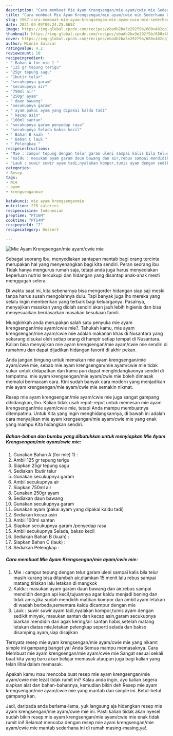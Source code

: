 ```yaml
---
description: "Cara membuat Mie Ayam Krengsengan/mie ayam/cwie mie Sederhana Untuk Jualan"
title: "Cara membuat Mie Ayam Krengsengan/mie ayam/cwie mie Sederhana Untuk Jualan"
slug: 1067-cara-membuat-mie-ayam-krengsengan-mie-ayam-cwie-mie-sederhana-untuk-jualan
date: 2021-04-05T00:24:25.665Z
image: https://img-global.cpcdn.com/recipes/ebadb2ba3e292f9b/680x482cq70/mie-ayam-krengsenganmie-ayamcwie-mie-foto-resep-utama.jpg
thumbnail: https://img-global.cpcdn.com/recipes/ebadb2ba3e292f9b/680x482cq70/mie-ayam-krengsenganmie-ayamcwie-mie-foto-resep-utama.jpg
cover: https://img-global.cpcdn.com/recipes/ebadb2ba3e292f9b/680x482cq70/mie-ayam-krengsenganmie-ayamcwie-mie-foto-resep-utama.jpg
author: Minnie Salazar
ratingvalue: 4.2
reviewcount: 10
recipeingredient:
- " Bahan A for mie 1 "
- "125 gr tepung terigu"
- "25gr tepung sagu"
- "1butir telur"
- "secukupnya garam"
- "secukupnya air"
- "750ml air"
- "250gr ayam"
- " daun bawang"
- "secukupnya garam"
- " ayam pakai ayam yang dipakai kaldu tadi"
- " kecap asin"
- "100ml santan"
- "secukupnya garam penyedap rasa"
- "secukupnya Selada bakso kecil"
- " Bahan B kuah  "
- " Bahan C lauk "
- " Pelengkap "
recipeinstructions:
- "Mie : campur tepung dengan telur garam uleni sampai kalis bila telur masih kurang bisa ditambah air,diamkan 15 menit lalu rebus sampai matang,tiriskan lalu letakan di mangkok"
- "Kaldu : masukan ayam garam daun bawang dan air,rebus sampai mendidih dengan api kecil,tujuannya agar kaldu menjadi bening dan tidak amis,jika sudah mendidih matikan kompor dan ambil ayam letakan di wadah berbeda,sementara kaldu dicampur dengan mie"
- "Lauk : suwir suwir ayam tadi,nyalakan kompor,tumis ayam dengan sedikit minyak, masukan santan dan kecap asin,garam secukupnya biarkan mendidih dan agak kering/air santan habis,setelah matang letakan diatas mie,letakan pelengkap seperti selada dan bakso disamping ayam,siap disajikan"
categories:
- Resep
tags:
- mie
- ayam
- krengsenganmie

katakunci: mie ayam krengsenganmie 
nutrition: 278 calories
recipecuisine: Indonesian
preptime: "PT16M"
cooktime: "PT54M"
recipeyield: "2"
recipecategory: Dessert

---
```



![Mie Ayam Krengsengan/mie ayam/cwie mie](https://img-global.cpcdn.com/recipes/ebadb2ba3e292f9b/680x482cq70/mie-ayam-krengsenganmie-ayamcwie-mie-foto-resep-utama.jpg)

Sebagai seorang ibu, menyediakan santapan mantab bagi orang tercinta merupakan hal yang menyenangkan bagi kita sendiri. Peran seorang ibu Tidak hanya mengurus rumah saja, tetapi anda juga harus menyediakan keperluan nutrisi tercukupi dan hidangan yang disantap anak-anak mesti menggugah selera.

Di waktu  saat ini, kita sebenarnya bisa mengorder hidangan siap saji meski tanpa harus susah mengolahnya dulu. Tapi banyak juga lho mereka yang selalu ingin memberikan yang terbaik bagi keluarganya. Pasalnya, menyajikan masakan yang diolah sendiri akan jauh lebih higienis dan bisa menyesuaikan berdasarkan masakan kesukaan famili. 



Mungkinkah anda merupakan salah satu penyuka mie ayam krengsengan/mie ayam/cwie mie?. Tahukah kamu, mie ayam krengsengan/mie ayam/cwie mie adalah makanan khas di Nusantara yang sekarang disukai oleh setiap orang di hampir setiap tempat di Nusantara. Kalian bisa menyajikan mie ayam krengsengan/mie ayam/cwie mie sendiri di rumahmu dan dapat dijadikan hidangan favorit di akhir pekan.

Anda jangan bingung untuk memakan mie ayam krengsengan/mie ayam/cwie mie, sebab mie ayam krengsengan/mie ayam/cwie mie tidak sukar untuk didapatkan dan kamu pun dapat menghidangkannya sendiri di tempatmu. mie ayam krengsengan/mie ayam/cwie mie boleh dimasak memalui bermacam cara. Kini sudah banyak cara modern yang menjadikan mie ayam krengsengan/mie ayam/cwie mie semakin nikmat.

Resep mie ayam krengsengan/mie ayam/cwie mie juga sangat gampang dihidangkan, lho. Kalian tidak usah repot-repot untuk memesan mie ayam krengsengan/mie ayam/cwie mie, tetapi Anda mampu membuatnya ditempatmu. Untuk Kita yang ingin menghidangkannya, di bawah ini adalah cara menyajikan mie ayam krengsengan/mie ayam/cwie mie yang enak yang mampu Kita hidangkan sendiri.

<!--inarticleads1-->

##### Bahan-bahan dan bumbu yang dibutuhkan untuk menyiapkan Mie Ayam Krengsengan/mie ayam/cwie mie:

1. Gunakan  Bahan A (for mie) 1) :
1. Ambil 125 gr tepung terigu
1. Siapkan 25gr tepung sagu
1. Sediakan 1butir telur
1. Gunakan secukupnya garam
1. Ambil secukupnya air
1. Siapkan 750ml air
1. Gunakan 250gr ayam
1. Sediakan  daun bawang
1. Gunakan secukupnya garam
1. Gunakan  ayam (pakai ayam yang dipakai kaldu tadi)
1. Sediakan  kecap asin
1. Ambil 100ml santan
1. Siapkan secukupnya garam /penyedap rasa
1. Ambil secukupnya Selada, bakso kecil
1. Sediakan  Bahan B (kuah)  :
1. Siapkan  Bahan C (lauk) :
1. Sediakan  Pelengkap :




<!--inarticleads2-->

##### Cara membuat Mie Ayam Krengsengan/mie ayam/cwie mie:

1. Mie : campur tepung dengan telur garam uleni sampai kalis bila telur masih kurang bisa ditambah air,diamkan 15 menit lalu rebus sampai matang,tiriskan lalu letakan di mangkok
1. Kaldu : masukan ayam garam daun bawang dan air,rebus sampai mendidih dengan api kecil,tujuannya agar kaldu menjadi bening dan tidak amis,jika sudah mendidih matikan kompor dan ambil ayam letakan di wadah berbeda,sementara kaldu dicampur dengan mie
1. Lauk : suwir suwir ayam tadi,nyalakan kompor,tumis ayam dengan sedikit minyak, masukan santan dan kecap asin,garam secukupnya biarkan mendidih dan agak kering/air santan habis,setelah matang letakan diatas mie,letakan pelengkap seperti selada dan bakso disamping ayam,siap disajikan




Ternyata resep mie ayam krengsengan/mie ayam/cwie mie yang nikamt simple ini gampang banget ya! Anda Semua mampu memasaknya. Cara Membuat mie ayam krengsengan/mie ayam/cwie mie Sangat sesuai sekali buat kita yang baru akan belajar memasak ataupun juga bagi kalian yang telah lihai dalam memasak.

Apakah kamu mau mencoba buat resep mie ayam krengsengan/mie ayam/cwie mie lezat tidak rumit ini? Kalau anda ingin, ayo kalian segera siapkan alat dan bahan-bahannya, kemudian bikin deh Resep mie ayam krengsengan/mie ayam/cwie mie yang mantab dan simple ini. Betul-betul gampang kan. 

Jadi, daripada anda berlama-lama, yuk langsung aja hidangkan resep mie ayam krengsengan/mie ayam/cwie mie ini. Pasti kalian tiidak akan nyesel sudah bikin resep mie ayam krengsengan/mie ayam/cwie mie enak tidak rumit ini! Selamat mencoba dengan resep mie ayam krengsengan/mie ayam/cwie mie mantab sederhana ini di rumah masing-masing,ya!.

